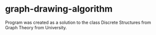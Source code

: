# graph-drawing-algorithm
Program was created as a solution to the class Discrete Structures from Graph Theory from University.
